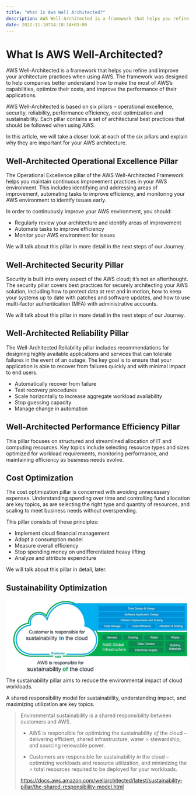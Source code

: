 ```yaml
---
title: "What Is Aws Well Architected?"
description: AWS Well-Architected is a framework that helps you refine and improve your architecture practices when using AWS.
date: 2022-11-10T14:18:14+03:00
---
```




# What Is AWS Well-Architected?

AWS Well-Architected is a framework that helps you refine and improve your architecture practices when using AWS. The framework was designed to help companies better understand how to make the most of AWS’s capabilities, optimize their costs, and improve the performance of their applications.

AWS Well-Architected is based on six pillars – operational excellence, security, reliability, performance efficiency, cost optimization and sustainability. Each pillar contains a set of architectural best practices that should be followed when using AWS.

In this article, we will take a closer look at each of the six pillars and explain why they are important for your AWS architecture.

## Well-Architected Operational Excellence Pillar

The Operational Excellence pillar of the AWS Well-Architected Framework helps you maintain continuous improvement practices in your AWS environment. This includes identifying and addressing areas of improvement, automating tasks to improve efficiency, and monitoring your AWS environment to identify issues early.

In order to continuously improve your AWS environment, you should:
- Regularly review your architecture and identify areas of improvement
- Automate tasks to improve efficiency
- Monitor your AWS environment for issues

We will talk about this pillar in more detail in the next steps of our Journey.

## Well-Architected Security Pillar
Security is built into every aspect of the AWS cloud; it’s not an afterthought. The security pillar covers best practices for securely architecting your AWS solution, including how to protect data at rest and in motion, how to keep your systems up to date with patches and software updates, and how to use multi-factor authentication (MFA) with administrative accounts.

We will talk about this pillar in more detail in the next steps of our Journey.

## Well-Architected Reliability Pillar
The Well-Architected Reliability pillar includes recommendations for designing highly available applications and services that can tolerate failures in the event of an outage. The key goal is to ensure that your application is able to recover from failures quickly and with minimal impact to end users.
- Automatically recover from failure
- Test recovery procedures
- Scale horizontally to increase aggregate workload availability
- Stop guessing capacity
- Manage change in automation

## Well-Architected Performance Efficiency Pillar
This pillar focuses on structured and streamlined allocation of IT and computing resources. Key topics include selecting resource types and sizes optimized for workload requirements, monitoring performance, and maintaining efficiency as business needs evolve.

## Cost Optimization
The cost optimization pillar is concerned with avoiding unnecessary expenses. Understanding spending over time and controlling fund allocation are key topics, as are selecting the right type and quantity of resources, and scaling to meet business needs without overspending.

This pillar consists of these principles:

- Implement cloud financial management
- Adopt a consumption model
- Measure overall efficiency
- Stop spending money on undifferentiated heavy lifting
- Analyze and attribute expenditure

We will talk about this pillar in detail, later.

## Sustainability Optimization
![AWS shared sustainability responsibility](./sustainability-in-the-cloud.jpeg)
The sustainability pillar aims to reduce the environmental impact of cloud workloads.

A shared responsibility model for sustainability, understanding impact, and maximizing utilization are key topics.

> Environmental sustainability is a shared responsibility between
> customers and AWS.
>
> -   AWS is responsible for optimizing the sustainability  _of_  the cloud – delivering efficient, shared infrastructure, water
      > stewardship, and sourcing renewable power.
>
> -   Customers are responsible for sustainability  _in_  the cloud – optimizing workloads and resource utilization, and minimizing the
      > total resources required to be deployed for your workloads.
>
> https://docs.aws.amazon.com/wellarchitected/latest/sustainability-pillar/the-shared-responsibility-model.html
